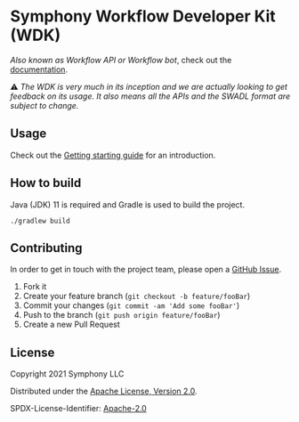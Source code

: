 # Symphony Workflow Developer Kit (WDK)

_Also known as Workflow API or Workflow bot_, check out the  [documentation](./docs).

:warning: _The WDK is very much in its inception and we are actually looking to get feedback on its usage. It also means
all the APIs and the SWADL format are subject to change._

## Usage

Check out the [Getting starting guide](./docs/getting-started.md) for an introduction.

## How to build

Java (JDK) 11 is required and Gradle is used to build the project.

```shell
./gradlew build
``` 

## Contributing

In order to get in touch with the project team, please open
a [GitHub Issue](https://github.com/SymphonyPlatformSolutions/symphony-wdk/issues).

1. Fork it
2. Create your feature branch (`git checkout -b feature/fooBar`)
3. Commit your changes (`git commit -am 'Add some fooBar'`)
4. Push to the branch (`git push origin feature/fooBar`)
5. Create a new Pull Request

## License

Copyright 2021 Symphony LLC

Distributed under the [Apache License, Version 2.0](http://www.apache.org/licenses/LICENSE-2.0).

SPDX-License-Identifier: [Apache-2.0](https://spdx.org/licenses/Apache-2.0)
